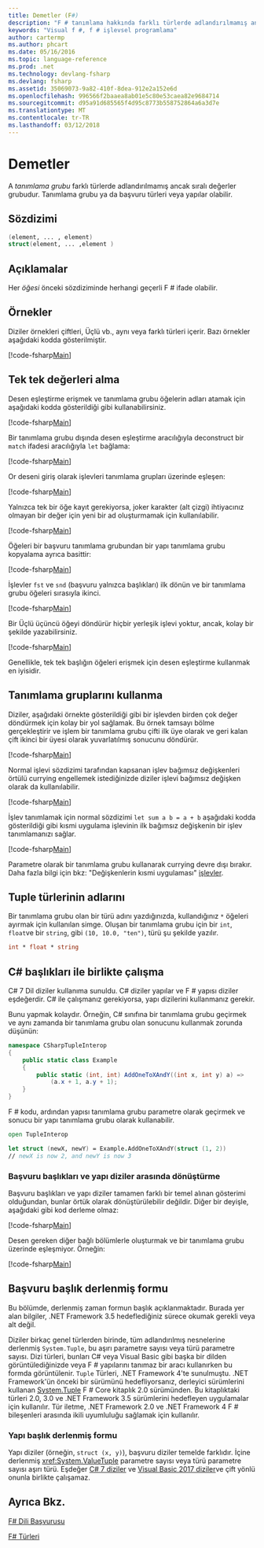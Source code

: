 ```yaml
---
title: Demetler (F#)
description: "F # tanımlama hakkında farklı türlerde adlandırılmamış ancak sıralı değerler gruplandırması öğrenin."
keywords: "Visual f #, f # işlevsel programlama"
author: cartermp
ms.author: phcart
ms.date: 05/16/2016
ms.topic: language-reference
ms.prod: .net
ms.technology: devlang-fsharp
ms.devlang: fsharp
ms.assetid: 35069073-9a82-410f-8dea-912e2a152e6d
ms.openlocfilehash: 996566f2baaea8ab01e5c80e53caea82e9684714
ms.sourcegitcommit: d95a91d685565f4d95c8773b558752864a6a3d7e
ms.translationtype: MT
ms.contentlocale: tr-TR
ms.lasthandoff: 03/12/2018
---
```

# <a name="tuples"></a>Demetler

A *tanımlama grubu* farklı türlerde adlandırılmamış ancak sıralı değerler grubudur.  Tanımlama grubu ya da başvuru türleri veya yapılar olabilir.

## <a name="syntax"></a>Sözdizimi

```fsharp
(element, ... , element)
struct(element, ... ,element )
```
## <a name="remarks"></a>Açıklamalar
Her *öğesi* önceki sözdiziminde herhangi geçerli F # ifade olabilir.

## <a name="examples"></a>Örnekler
Diziler örnekleri çiftleri, Üçlü vb., aynı veya farklı türleri içerir. Bazı örnekler aşağıdaki kodda gösterilmiştir.

[!code-fsharp[Main](../../../samples/snippets/fsharp/tuples/basic-examples.fsx#L6-L21)]
    
## <a name="obtaining-individual-values"></a>Tek tek değerleri alma
Desen eşleştirme erişmek ve tanımlama grubu öğelerin adları atamak için aşağıdaki kodda gösterildiği gibi kullanabilirsiniz.

[!code-fsharp[Main](../../../samples/snippets/fsharp/tuples/basic-examples.fsx#L27-L29)]

Bir tanımlama grubu dışında desen eşleştirme aracılığıyla deconstruct bir `match` ifadesi aracılığıyla `let` bağlama:

[!code-fsharp[Main](../../../samples/snippets/fsharp/tuples/basic-examples.fsx#L34-L37)]

Or deseni giriş olarak işlevleri tanımlama grupları üzerinde eşleşen:

[!code-fsharp[Main](../../../samples/snippets/fsharp/tuples/basic-examples.fsx#L43-L47)]

Yalnızca tek bir öğe kayıt gerekiyorsa, joker karakter (alt çizgi) ihtiyacınız olmayan bir değer için yeni bir ad oluşturmamak için kullanılabilir.

[!code-fsharp[Main](../../../samples/snippets/fsharp/tuples/basic-examples.fsx#L53-L54)]

Öğeleri bir başvuru tanımlama grubundan bir yapı tanımlama grubu kopyalama ayrıca basittir:

[!code-fsharp[Main](../../../samples/snippets/fsharp/tuples/basic-examples.fsx#L62-L66)]

İşlevler `fst` ve `snd` (başvuru yalnızca başlıkları) ilk dönün ve bir tanımlama grubu öğeleri sırasıyla ikinci.

[!code-fsharp[Main](../../../samples/snippets/fsharp/tuples/basic-examples.fsx#L72-L73)]

Bir Üçlü üçüncü öğeyi döndürür hiçbir yerleşik işlevi yoktur, ancak, kolay bir şekilde yazabilirsiniz.

[!code-fsharp[Main](../../../samples/snippets/fsharp/tuples/basic-examples.fsx#L78-L78)]

Genellikle, tek tek başlığın öğeleri erişmek için desen eşleştirme kullanmak en iyisidir.

## <a name="using-tuples"></a>Tanımlama gruplarını kullanma
Diziler, aşağıdaki örnekte gösterildiği gibi bir işlevden birden çok değer döndürmek için kolay bir yol sağlamak. Bu örnek tamsayı bölme gerçekleştirir ve işlem bir tanımlama grubu çifti ilk üye olarak ve geri kalan çift ikinci bir üyesi olarak yuvarlatılmış sonucunu döndürür.

[!code-fsharp[Main](../../../samples/snippets/fsharp/tuples/basic-examples.fsx#L83-L86)]

Normal işlevi sözdizimi tarafından kapsanan işlev bağımsız değişkenleri örtülü currying engellemek istediğinizde diziler işlevi bağımsız değişken olarak da kullanılabilir.

[!code-fsharp[Main](../../../samples/snippets/fsharp/tuples/basic-examples.fsx#L88-L88)]

İşlev tanımlamak için normal sözdizimi `let sum a b = a + b` aşağıdaki kodda gösterildiği gibi kısmi uygulama işlevinin ilk bağımsız değişkenin bir işlev tanımlamanızı sağlar.

[!code-fsharp[Main](../../../samples/snippets/fsharp/tuples/basic-examples.fsx#L90-L94)]

Parametre olarak bir tanımlama grubu kullanarak currying devre dışı bırakır. Daha fazla bilgi için bkz: "Değişkenlerin kısmi uygulaması" [işlevler](functions/index.md).

## <a name="names-of-tuple-types"></a>Tuple türlerinin adlarını
Bir tanımlama grubu olan bir türü adını yazdığınızda, kullandığınız `*` öğeleri ayırmak için kullanılan simge. Oluşan bir tanımlama grubu için bir `int`, `float`ve bir `string`, gibi `(10, 10.0, "ten")`, türü şu şekilde yazılır.

```fsharp
int * float * string
```

## <a name="interoperation-with-c-tuples"></a>C# başlıkları ile birlikte çalışma

C# 7 Dil diziler kullanıma sunuldu.  C# diziler yapılar ve F # yapısı diziler eşdeğerdir.  C# ile çalışmanız gerekiyorsa, yapı dizilerini kullanmanız gerekir.

Bunu yapmak kolaydır.  Örneğin, C# sınıfına bir tanımlama grubu geçirmek ve aynı zamanda bir tanımlama grubu olan sonucunu kullanmak zorunda düşünün:

```csharp
namespace CSharpTupleInterop
{
    public static class Example
    {
        public static (int, int) AddOneToXAndY((int x, int y) a) =>
            (a.x + 1, a.y + 1);
    }
}
```

F # kodu, ardından yapısı tanımlama grubu parametre olarak geçirmek ve sonucu bir yapı tanımlama grubu olarak kullanabilir.

```fsharp
open TupleInterop

let struct (newX, newY) = Example.AddOneToXAndY(struct (1, 2))
// newX is now 2, and newY is now 3
```

### <a name="converting-between-reference-tuples-and-struct-tuples"></a>Başvuru başlıkları ve yapı diziler arasında dönüştürme

Başvuru başlıkları ve yapı diziler tamamen farklı bir temel alınan gösterimi olduğundan, bunlar örtük olarak dönüştürülebilir değildir.  Diğer bir deyişle, aşağıdaki gibi kod derleme olmaz:

[!code-fsharp[Main](../../../samples/snippets/fsharp/tuples/interop.fsx#L5-L12)]

Desen gereken diğer bağlı bölümlerle oluşturmak ve bir tanımlama grubu üzerinde eşleşmiyor.  Örneğin:

[!code-fsharp[Main](../../../samples/snippets/fsharp/tuples/interop.fsx#L18-L22)]

## <a name="compiled-form-of-reference-tuples"></a>Başvuru başlık derlenmiş formu
Bu bölümde, derlenmiş zaman formun başlık açıklanmaktadır.  Burada yer alan bilgiler, .NET Framework 3.5 hedeflediğiniz sürece okumak gerekli veya alt değil.

Diziler birkaç genel türlerden birinde, tüm adlandırılmış nesnelerine derlenmiş `System.Tuple`, bu aşırı parametre sayısı veya türü parametre sayısı. Dizi türleri, bunları C# veya Visual Basic gibi başka bir dilden görüntülediğinizde veya F # yapılarını tanımaz bir aracı kullanırken bu formda görüntülenir. `Tuple` Türleri, .NET Framework 4'te sunulmuştu. .NET Framework'ün önceki bir sürümünü hedefliyorsanız, derleyici sürümlerini kullanan [System.Tuple](https://msdn.microsoft.com/library/5ac7953d-acdc-4a58-bfb7-c1f6406c0fa3) F # Core kitaplık 2.0 sürümünden. Bu kitaplıktaki türleri 2.0, 3.0 ve .NET Framework 3.5 sürümlerini hedefleyen uygulamalar için kullanılır. Tür iletme, .NET Framework 2.0 ve .NET Framework 4 F # bileşenleri arasında ikili uyumluluğu sağlamak için kullanılır.

### <a name="compiled-form-of-struct-tuples"></a>Yapı başlık derlenmiş formu

Yapı diziler (örneğin, `struct (x, y)`), başvuru diziler temelde farklıdır.  İçine derlenmiş <xref:System.ValueTuple> parametre sayısı veya türü parametre sayısı aşırı türü.  Eşdeğer [C# 7 diziler](../../csharp/tuples.md) ve [Visual Basic 2017 diziler](../../visual-basic/programming-guide/language-features/data-types/tuples.md)ve çift yönlü onunla birlikte çalışamaz.

## <a name="see-also"></a>Ayrıca Bkz.
[F# Dili Başvurusu](index.md)

[F# Türleri](fsharp-types.md)
